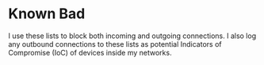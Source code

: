 # Known Bad

I use these lists to block both incoming and outgoing connections. I also log any outbound connections to these lists as potential Indicators of Compromise (IoC) of devices inside my networks.
